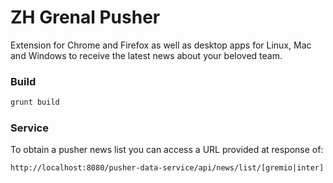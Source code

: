 # ZH Grenal Pusher

Extension for Chrome and Firefox as well as desktop apps for Linux, Mac and Windows to receive the latest news about your beloved team.

### Build

```bash
grunt build
```

### Service

To obtain a pusher news list you can access a URL provided at response of:

```
http://localhost:8080/pusher-data-service/api/news/list/[gremio|inter]
```
